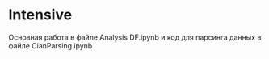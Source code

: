 # Intensive
Основная работа в файле Analysis DF.ipynb и код для парсинга данных в файле CianParsing.ipynb
